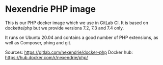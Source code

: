 Nexendrie PHP image
===================

This is our PHP docker image which we use in GitLab CI. It is based on dockette/php but we provide versions 7.2, 7.3 and 7.4 only.

It runs on Ubuntu 20.04 and contains a good number of PHP extensions, as well as Composer, phing and git.

Sources: https://gitlab.com/nexendrie/docker-php
Docker hub: https://hub.docker.com/r/nexendrie/php/
